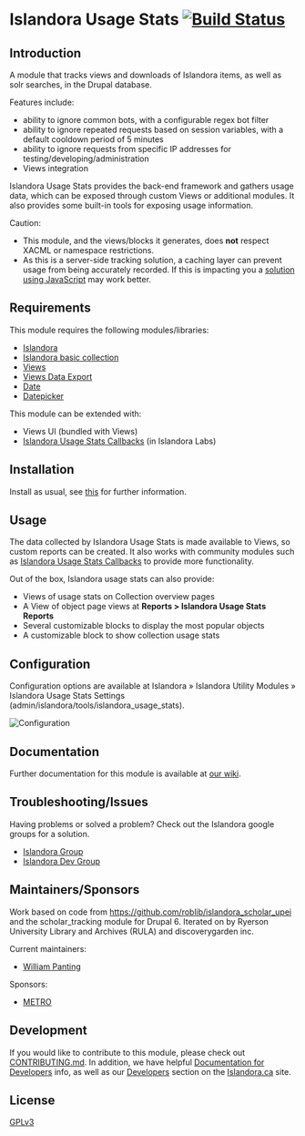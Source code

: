 # Islandora Usage Stats [![Build Status](https://travis-ci.org/Islandora/islandora_usage_stats.png?branch=7.x)](https://travis-ci.org/Islandora/islandora_usage_stats)

## Introduction

A module that tracks views and downloads of Islandora items, as well as solr searches, in the Drupal database.

Features include:

* ability to ignore common bots, with a configurable regex bot filter
* ability to ignore repeated requests based on session variables, with a default cooldown period of 5 minutes
* ability to ignore requests from specific IP addresses for testing/developing/administration
* Views integration

Islandora Usage Stats provides the back-end framework and gathers usage data, which can be exposed through custom Views or additional modules. It also provides some built-in tools for exposing usage information.

Caution:

* This module, and the views/blocks it generates, does **not** respect XACML or namespace restrictions.
* As this is a server-side tracking solution, a caching layer can prevent usage from being accurately recorded.  If this is impacting you a [solution using JavaScript](https://github.com/discoverygarden/islandora_ga_reports) may work better.

## Requirements

This module requires the following modules/libraries:

* [Islandora](https://github.com/islandora/islandora)
* [Islandora basic collection](https://github.com/Islandora/islandora_solution_pack_collection)
* [Views](https://www.drupal.org/project/views)
* [Views Data Export](https://www.drupal.org/project/views_data_export)
* [Date](https://www.drupal.org/project/date)
* [Datepicker](https://www.drupal.org/project/datepicker)

This module can be extended with:

* Views UI (bundled with Views)
* [Islandora Usage Stats Callbacks](https://github.com/Islandora-Labs/islandora_usage_stats_callbacks) (in Islandora Labs)


## Installation

Install as usual, see [this](https://www.drupal.org/docs/7/extend/installing-modules) for further information.

## Usage

The data collected by Islandora Usage Stats is made available to Views, so custom reports can be created. It also works with community modules such as [Islandora Usage Stats Callbacks](https://github.com/Islandora-Labs/islandora_usage_stats_callbacks) to provide more functionality. 

Out of the box, Islandora usage stats can also provide:
* Views of usage stats on Collection overview pages
* A View of object page views at __Reports > Islandora Usage Stats Reports__
* Several customizable blocks to display the most popular objects
* A customizable block to show collection usage stats


## Configuration

Configuration options are available at Islandora » Islandora Utility Modules » Islandora Usage Stats Settings (admin/islandora/tools/islandora_usage_stats).

![Configuration](https://user-images.githubusercontent.com/1943338/41436826-3bab2b9a-6ff9-11e8-96f9-7819388c40ee.png)

## Documentation

Further documentation for this module is available at [our wiki](https://wiki.duraspace.org/display/ISLANDORA/Islandora+Usage+Stats).

## Troubleshooting/Issues

Having problems or solved a problem? Check out the Islandora google groups for a solution.

* [Islandora Group](https://groups.google.com/forum/?hl=en&fromgroups#!forum/islandora)
* [Islandora Dev Group](https://groups.google.com/forum/?hl=en&fromgroups#!forum/islandora-dev)

## Maintainers/Sponsors

Work based on code from https://github.com/roblib/islandora_scholar_upei and the scholar_tracking module for Drupal 6. Iterated on by Ryerson University Library and Archives (RULA) and discoverygarden inc.

Current maintainers:

* [William Panting](https://github.com/willtp87)

Sponsors:

* [METRO](http://metro.org/)

## Development

If you would like to contribute to this module, please check out [CONTRIBUTING.md](CONTRIBUTING.md). In addition, we have helpful [Documentation for Developers](https://github.com/Islandora/islandora/wiki#wiki-documentation-for-developers) info, as well as our [Developers](http://islandora.ca/developers) section on the [Islandora.ca](http://islandora.ca) site.

## License

[GPLv3](http://www.gnu.org/licenses/gpl-3.0.txt)
